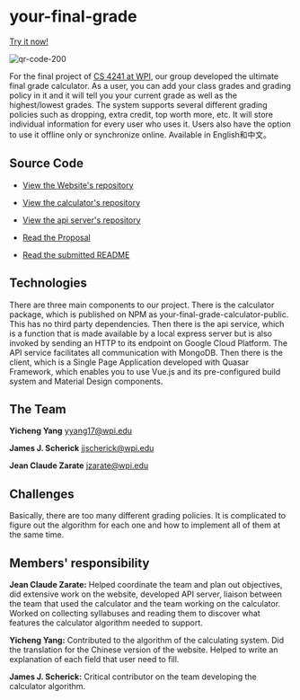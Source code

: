 # your-final-grade

[Try it now!](https://jcharante.com/your-final-grade)

![qr-code-200](https://user-images.githubusercontent.com/13973198/66542565-eb329980-eb00-11e9-9984-0c6c51c5b9f6.png)

For the final project of [CS 4241 at WPI](https://cs4241-19a.github.io/), our group developed the ultimate final grade calculator. As a user, you can add your class grades and grading policy in it and it will tell you your current grade as well as the highest/lowest grades. The system supports several different grading policies such as dropping, extra credit, top worth more, etc. It will store individual information for every user who uses it. Users also have the option to use it offline only or synchronize online. Available in English和中文。

## Source Code

- [View the Website's repository](https://github.com/JCharante/your-final-grade-spa)
- [View the calculator's repository](https://github.com/JCharante/your-final-grade-calculator)
- [View the api server's repository](https://github.com/JCharante/your-final-grade-calculator)

- [Read the Proposal](https://github.com/yangjack1998/fp/blob/master/Proposal.md)
- [Read the submitted README](https://github.com/yangjack1998/fp/tree/master)

## Technologies
There are three main components to our project. There is the calculator package, which is published on NPM as your-final-grade-calculator-public. This has no third party dependencies. Then there is the api service, which is a function that is made available by a local express server but is also invoked by sending an HTTP to its endpoint on Google Cloud Platform. The API service facilitates all communication with MongoDB. Then there is the client, which is a Single Page Application developed with Quasar Framework, which enables you to use Vue.js and its pre-configured build system and Material Design components.


## The Team
**Yicheng Yang** <yyang17@wpi.edu>

**James J. Scherick** <jjscherick@wpi.edu>

**Jean Claude Zarate** <jzarate@wpi.edu>

## Challenges 
Basically, there are too many different grading policies. It is complicated to figure out the algorithm for each one and how to implement all of them at the same time. 

## Members' responsibility
**Jean Claude Zarate:** Helped coordinate the team and plan out objectives, did extensive work on the website, developed API server, liaison between the team that used the calculator and the team working on the calculator. Worked on collecting syllabuses and reading them to discover what features the calculator algorithm needed to support.

**Yicheng Yang:** Contributed to the algorithm of the calculating system. Did the translation for the Chinese version of the website. Helped to write an explanation of each field that user need to fill.

**James J. Scherick:** Critical contributor on the team developing the calculator algorithm.
